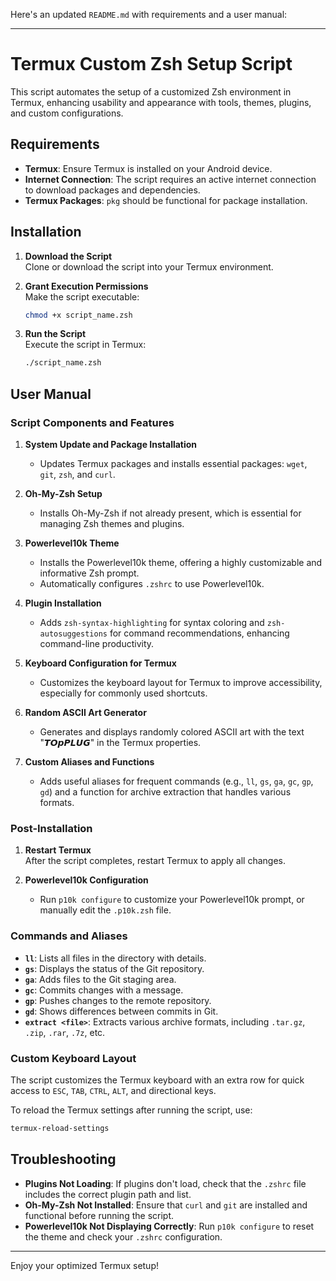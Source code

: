 Here's an updated `README.md` with requirements and a user manual:

---

# Termux Custom Zsh Setup Script

This script automates the setup of a customized Zsh environment in Termux, enhancing usability and appearance with tools, themes, plugins, and custom configurations.

## Requirements

- **Termux**: Ensure Termux is installed on your Android device.
- **Internet Connection**: The script requires an active internet connection to download packages and dependencies.
- **Termux Packages**: `pkg` should be functional for package installation.

## Installation

1. **Download the Script**  
   Clone or download the script into your Termux environment.

2. **Grant Execution Permissions**  
   Make the script executable:
   ```bash
   chmod +x script_name.zsh
   ```

3. **Run the Script**  
   Execute the script in Termux:
   ```bash
   ./script_name.zsh
   ```

## User Manual

### Script Components and Features

1. **System Update and Package Installation**  
   - Updates Termux packages and installs essential packages: `wget`, `git`, `zsh`, and `curl`.

2. **Oh-My-Zsh Setup**  
   - Installs Oh-My-Zsh if not already present, which is essential for managing Zsh themes and plugins.

3. **Powerlevel10k Theme**  
   - Installs the Powerlevel10k theme, offering a highly customizable and informative Zsh prompt.
   - Automatically configures `.zshrc` to use Powerlevel10k.

4. **Plugin Installation**  
   - Adds `zsh-syntax-highlighting` for syntax coloring and `zsh-autosuggestions` for command recommendations, enhancing command-line productivity.

5. **Keyboard Configuration for Termux**  
   - Customizes the keyboard layout for Termux to improve accessibility, especially for commonly used shortcuts.

6. **Random ASCII Art Generator**  
   - Generates and displays randomly colored ASCII art with the text "𝙏𝙊𝙥𝙋𝙇𝙐𝙂" in the Termux properties.

7. **Custom Aliases and Functions**  
   - Adds useful aliases for frequent commands (e.g., `ll`, `gs`, `ga`, `gc`, `gp`, `gd`) and a function for archive extraction that handles various formats.

### Post-Installation

1. **Restart Termux**  
   After the script completes, restart Termux to apply all changes.

2. **Powerlevel10k Configuration**  
   - Run `p10k configure` to customize your Powerlevel10k prompt, or manually edit the `.p10k.zsh` file.

### Commands and Aliases

- **`ll`**: Lists all files in the directory with details.
- **`gs`**: Displays the status of the Git repository.
- **`ga`**: Adds files to the Git staging area.
- **`gc`**: Commits changes with a message.
- **`gp`**: Pushes changes to the remote repository.
- **`gd`**: Shows differences between commits in Git.
- **`extract <file>`**: Extracts various archive formats, including `.tar.gz`, `.zip`, `.rar`, `.7z`, etc.

### Custom Keyboard Layout

The script customizes the Termux keyboard with an extra row for quick access to `ESC`, `TAB`, `CTRL`, `ALT`, and directional keys.

To reload the Termux settings after running the script, use:
```bash
termux-reload-settings
```

## Troubleshooting

- **Plugins Not Loading**: If plugins don't load, check that the `.zshrc` file includes the correct plugin path and list.
- **Oh-My-Zsh Not Installed**: Ensure that `curl` and `git` are installed and functional before running the script.
- **Powerlevel10k Not Displaying Correctly**: Run `p10k configure` to reset the theme and check your `.zshrc` configuration.

---

Enjoy your optimized Termux setup!
